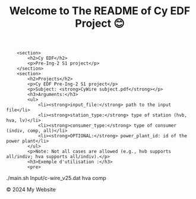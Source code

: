 <!DOCTYPE html>
<html lang="en">
<head>
    <meta charset="UTF-8">
    <meta name="viewport" content="width=device-width, initial-scale=1.0">
</head>
<body>
    <header>
        <h1>Welcome to The README of Cy EDF Project 😊</h1>
    </header>
    <main>
        
        <section>
            <h2>Cy EDF</h2>
            <p>Pre-Ing-2 S1 project</p>
        </section>
        <section>
            <h2>Projects</h2>
            <p>Cy EDF Pre-Ing-2 S1 project</p>
            <p>Subject: <strong>CyWire subject.pdf</strong></p>
            <h3>Arguments:</h3>
            <ul>
                <li><strong>input_file:</strong> path to the input file</li>
                <li><strong>station_type:</strong> type of station (hvb, hva, lv)</li>
                <li><strong>consumer_type:</strong> type of consumer (indiv, comp, all)</li>
                <li><strong>OPTIONAL:</strong> power_plant_id: id of the power plant</li>
            </ul>
            <p>Note: Not all cases are allowed (e.g., hvb supports all/indiv; hva supports all/indiv).</p>
            <h3>Exemple d'utilisation :</h3>
            <pre>
./main.sh Input/c-wire_v25.dat hva comp
            </pre>
        </section>
    </main>
    <footer>
        <p>&copy; 2024 My Website</p>
    </footer>
</body>
</html>
